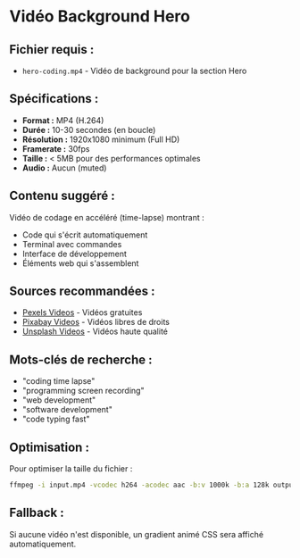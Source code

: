 # Vidéo Background Hero

## Fichier requis :

- `hero-coding.mp4` - Vidéo de background pour la section Hero

## Spécifications :

- **Format :** MP4 (H.264)
- **Durée :** 10-30 secondes (en boucle)
- **Résolution :** 1920x1080 minimum (Full HD)
- **Framerate :** 30fps
- **Taille :** < 5MB pour des performances optimales
- **Audio :** Aucun (muted)

## Contenu suggéré :

Vidéo de codage en accéléré (time-lapse) montrant :
- Code qui s'écrit automatiquement
- Terminal avec commandes
- Interface de développement
- Éléments web qui s'assemblent

## Sources recommandées :

- [Pexels Videos](https://www.pexels.com/videos/) - Vidéos gratuites
- [Pixabay Videos](https://pixabay.com/videos/) - Vidéos libres de droits
- [Unsplash Videos](https://unsplash.com/videos) - Vidéos haute qualité

## Mots-clés de recherche :

- "coding time lapse"
- "programming screen recording"
- "web development"
- "software development"
- "code typing fast"

## Optimisation :

Pour optimiser la taille du fichier :
```bash
ffmpeg -i input.mp4 -vcodec h264 -acodec aac -b:v 1000k -b:a 128k output.mp4
```

## Fallback :

Si aucune vidéo n'est disponible, un gradient animé CSS sera affiché automatiquement. 
